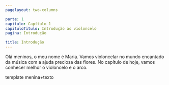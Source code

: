 ```yaml
---
pagelayout: two-columns

parte: 1
capitulo: Capítulo 1
capituloTitulo: Introdução ao violoncelo
pagina: Introdução

title: Introdução
---
```


Olá meninos, o meu nome é Maria. Vamos violoncelar no mundo encantado da música com a ajuda preciosa das flores. No capítulo de hoje, vamos conhecer melhor o violoncelo e o arco.

template menina+texto
